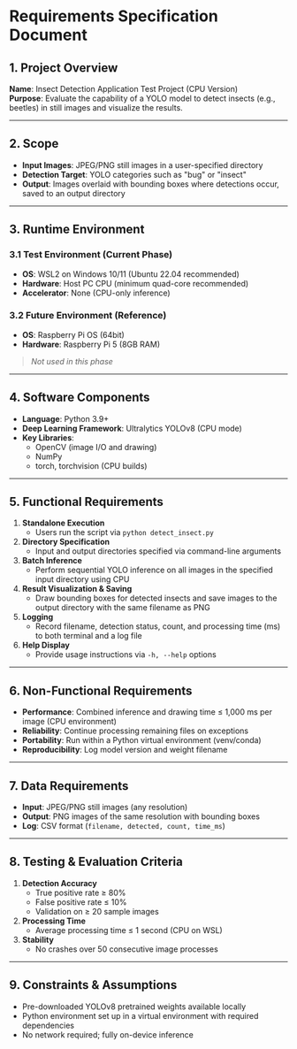 # Requirements Specification Document

## 1. Project Overview

**Name**: Insect Detection Application Test Project (CPU Version)  
**Purpose**: Evaluate the capability of a YOLO model to detect insects (e.g., beetles) in still images and visualize the results.

---

## 2. Scope

- **Input Images**: JPEG/PNG still images in a user-specified directory  
- **Detection Target**: YOLO categories such as "bug" or "insect"  
- **Output**: Images overlaid with bounding boxes where detections occur, saved to an output directory

---

## 3. Runtime Environment

### 3.1 Test Environment (Current Phase)
- **OS**: WSL2 on Windows 10/11 (Ubuntu 22.04 recommended)  
- **Hardware**: Host PC CPU (minimum quad-core recommended)  
- **Accelerator**: None (CPU-only inference)

### 3.2 Future Environment (Reference)
- **OS**: Raspberry Pi OS (64bit)  
- **Hardware**: Raspberry Pi 5 (8GB RAM)  
> *Not used in this phase*

---

## 4. Software Components

- **Language**: Python 3.9+  
- **Deep Learning Framework**: Ultralytics YOLOv8 (CPU mode)  
- **Key Libraries**:
  - OpenCV (image I/O and drawing)  
  - NumPy  
  - torch, torchvision (CPU builds)

---

## 5. Functional Requirements

1. **Standalone Execution**  
   - Users run the script via `python detect_insect.py`  
2. **Directory Specification**  
   - Input and output directories specified via command-line arguments  
3. **Batch Inference**  
   - Perform sequential YOLO inference on all images in the specified input directory using CPU  
4. **Result Visualization & Saving**  
   - Draw bounding boxes for detected insects and save images to the output directory with the same filename as PNG  
5. **Logging**  
   - Record filename, detection status, count, and processing time (ms) to both terminal and a log file  
6. **Help Display**  
   - Provide usage instructions via `-h, --help` options

---

## 6. Non-Functional Requirements

- **Performance**: Combined inference and drawing time ≤ 1,000 ms per image (CPU environment)  
- **Reliability**: Continue processing remaining files on exceptions  
- **Portability**: Run within a Python virtual environment (venv/conda)  
- **Reproducibility**: Log model version and weight filename

---

## 7. Data Requirements

- **Input**: JPEG/PNG still images (any resolution)  
- **Output**: PNG images of the same resolution with bounding boxes  
- **Log**: CSV format (`filename, detected, count, time_ms`)

---

## 8. Testing & Evaluation Criteria

1. **Detection Accuracy**  
   - True positive rate ≥ 80%  
   - False positive rate ≤ 10%  
   - Validation on ≥ 20 sample images  
2. **Processing Time**  
   - Average processing time ≤ 1 second (CPU on WSL)  
3. **Stability**  
   - No crashes over 50 consecutive image processes

---

## 9. Constraints & Assumptions

- Pre-downloaded YOLOv8 pretrained weights available locally  
- Python environment set up in a virtual environment with required dependencies  
- No network required; fully on-device inference  
